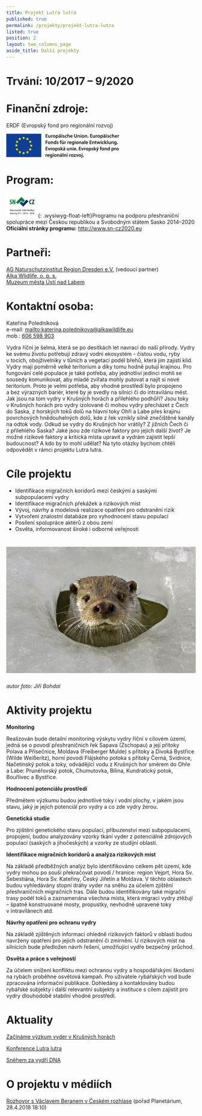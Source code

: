 ```yaml
---
title: Projekt Lutra lutra
published: true
permalink: /projekty/projekt-lutra-lutra
listed: true
position: 2
layout: two_columns_page
aside_title: Další projekty
---
```

# **Trvání:** 10/2017 – 9/2020

# **Finanční zdroje**:

ERDF (Evropský fond pro regionální rozvoj)

![](/media/Emblem_Europaeische_Union_mit_Verweis_Fonds_Farbe_300.jpg)

# **Program**:

![](/media/SNCZ2020_Zusatz_RGB_150dpi_300_m.jpg){:
.wysiwyg-float-left}Programu na podporu přeshraniční spolupráce mezi
Českou republikou a Svobodným státem Sasko 2014–2020\
**Oficiální stránky programu:** <http://www.sn-cz2020.eu>

# **Partneři:**

[AG Naturschutzinstitut Region Dresden e.V.](http://naturschutzinstitut.de/naturschutzinstitute/nsi_dresden/index.html) (vedoucí partner)\
[Alka Wlidlife, o. p. s.](https://www.alkawildlife.eu)\
[Muzeum města Ústí nad Labem](http://www.muzeumusti.cz)

# **Kontaktní osoba:**

Kateřina Poledníková\
e-mail: <mailto:katerina.polednikova@alkawildlife.eu>\
mob.: [606 598 903](tel:+420-606-598-903)

Vydra říční je šelma, která se po desítkách let navrací do naší přírody.
Vydry ke svému životu potřebují zdravý vodní ekosystém - čistou vodu,
ryby v tocích, obojživelníky v tůních a vegetaci podél břehů, která jim
zajistí klid. Vydry mají poměrně velké teritorium a díky tomu hodně
putují krajinou. Pro fungování celé populace je také potřeba, aby
jednotliví jedinci mohli se sousedy komunikovat, aby mladé zvířata mohly
putovat a najít si nové teritorium. Proto je velmi potřeba, aby vhodné
prostředí bylo propojeno a bez výrazných bariér, které by je svedly na
silnici či do intravilánu měst. Jak jsou na tom vydry v Krušných horách
a přilehlého podhůří? Jsou toky v Krušných horách pro vydry izolované či
mohou vydry přecházet z Čech do Saska, z horských toků dolů na hlavní
toky Ohři a Labe přes krajinu povrchových hnědouhelných dolů, kde z řek
vznikly silně znečištěné kanály na odtok vody. Odkud se vydry do
Krušných hor vrátily? Z jižních Čech či z přilehlého Saska? Jaké jsou
zde rizikové faktory pro jejich další život? Je možné rizikové faktory
a kritická místa upravit a vydrám zajistit lepší budoucnost? A kdo by to
mohl udělat? Na tyto otázky bychom chtěli odpovědět v rámci projektu
Lutra lutra.

# **Cíle projektu**

* Identifikace migračních koridorů mezi českými a saskými subpopulacemi
  vydry
* Identifikace migračních překážek a rizikových míst
* Vývoj, návrhy a modelová realizace opatření pro odstranění rizik
* Vytvoření znalostní databáze pro vyhodnocení stavu populací
* Posílení spolupráce aktérů z obou zemí
* Osvěta, informovanost široké i odborné veřejnosti

# ![](/media/Vydra-ricni-9012_610.jpg)

_autor foto: Jiří Bohdal_

# **Aktivity projektu**

**Monitoring**

Realizován bude detailní monitoring výskytu vydry říční v cílovém území,
jedná se o povodí přeshraničních řek Sapava (Zschopau) a její přítoky
Polava a Přísečnice, Moldava (Freiberger Mulde) s přítoky a Divoká
Bystřice (Wilde Weißeritz), horní povodí Flájského potoka s přítoky
Černá, Svídnice, Načetínský potok a toky, odvádějící vodu z Krušných hor
směrem do Ohře a Labe: Prunéřovský potok, Chumutovka, Bílina,
Kundratický potok, Bouřlivec a Bystřice.

**Hodnocení potenciálu prostředí**

Předmětem výzkumu budou jednotlivé toky i vodní plochy, v jakém jsou
stavu, jaký je jejich potenciál pro vydry a co zde vydry žerou.

**Genetická studie**

Pro zjištění genetického stavu populací, příbuzenství mezi
subpopulacemi, propojení, budou analyzovány vzorky tkání vyder
z potenciálně zdrojových populací (saských a jihočeských) a vzorky ze
studijní oblasti.

**Identifikace migračních koridorů a analýza rizikových míst**

Na základě předběžných analýz bylo identifikováno celkem pět území, kde
vydry mohou po souši překračovat povodí / hranice: region Vejprt, Hora
Sv. Šebestiána, Hora Sv. Kateřiny, Český Jiřetín a Moldava. V těchto
oblastech budou vyhledávány stopní dráhy vyder na sněhu za účelem
zjištění přeshraničních migračních tras. Dále budou identifikovány také
migrační trasy podél toků a zaznamenána všechna místa, která migraci
vydry ztěžují – špatně konstruované mosty, propustky, nevhodně upravené
toky v intravilánech atd.

**Návrhy opatření pro ochranu vydry**

Na základě zjištěných informací ohledně rizikových faktorů v oblasti
budou navrženy opatření pro jejich odstranění či zmírnění. U rizikových
míst na silnicích bude předložen návrh řešení, umožňující vydře bezpečný
průchod.

**Osvěta a práce s veřejností**

Za účelem snížení konfliktu mezi ochranou vydry a hospodářskými škodami
na rybách proběhne osvětová kampaň. Pro uživatele rybářských vod bude
zpracována informační publikace. Dohledány a kontaktovány budou rybářské
subjekty i další relevantní subjekty a instituce s cílem zajistit pro
vydry dlouhodobě stabilní vhodné prostředí.

# **Aktuality**

[Začínáme výzkum vyder v Krušných
horách](/news/zaciname-vyzkum-vyder-v-krusnych-horach)

[Konference Lutra lutra](/news/konference-lutra-lutra)

[Sněhem za vydří DNA](/news/sněhem-za-vydří-dna)

# O projektu v médiích

[Rozhovor s Václavem Beranem v Českém rozhlase](http://prehravac.rozhlas.cz/audio/4001530) (pořad Planetárium, 28.4.2018 18:10)
